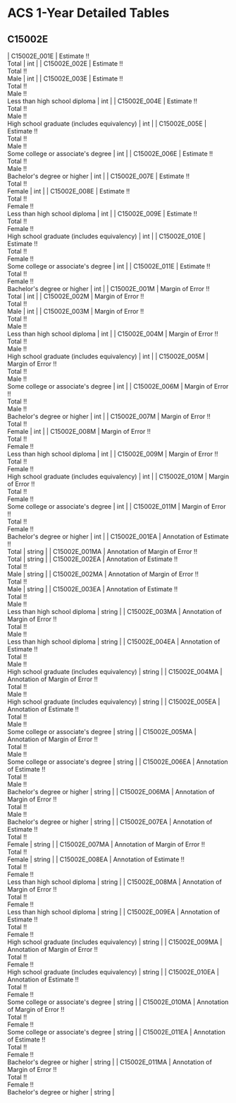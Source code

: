 # ACS 1-Year Detailed Tables

## C15002E

| C15002E_001E | Estimate !!<br>Total | int |
| C15002E_002E | Estimate !!<br>Total !!<br>Male | int |
| C15002E_003E | Estimate !!<br>Total !!<br>Male !!<br>Less than high school diploma | int |
| C15002E_004E | Estimate !!<br>Total !!<br>Male !!<br>High school graduate (includes equivalency) | int |
| C15002E_005E | Estimate !!<br>Total !!<br>Male !!<br>Some college or associate's degree | int |
| C15002E_006E | Estimate !!<br>Total !!<br>Male !!<br>Bachelor's degree or higher | int |
| C15002E_007E | Estimate !!<br>Total !!<br>Female | int |
| C15002E_008E | Estimate !!<br>Total !!<br>Female !!<br>Less than high school diploma | int |
| C15002E_009E | Estimate !!<br>Total !!<br>Female !!<br>High school graduate (includes equivalency) | int |
| C15002E_010E | Estimate !!<br>Total !!<br>Female !!<br>Some college or associate's degree | int |
| C15002E_011E | Estimate !!<br>Total !!<br>Female !!<br>Bachelor's degree or higher | int |
| C15002E_001M | Margin of Error !!<br>Total | int |
| C15002E_002M | Margin of Error !!<br>Total !!<br>Male | int |
| C15002E_003M | Margin of Error !!<br>Total !!<br>Male !!<br>Less than high school diploma | int |
| C15002E_004M | Margin of Error !!<br>Total !!<br>Male !!<br>High school graduate (includes equivalency) | int |
| C15002E_005M | Margin of Error !!<br>Total !!<br>Male !!<br>Some college or associate's degree | int |
| C15002E_006M | Margin of Error !!<br>Total !!<br>Male !!<br>Bachelor's degree or higher | int |
| C15002E_007M | Margin of Error !!<br>Total !!<br>Female | int |
| C15002E_008M | Margin of Error !!<br>Total !!<br>Female !!<br>Less than high school diploma | int |
| C15002E_009M | Margin of Error !!<br>Total !!<br>Female !!<br>High school graduate (includes equivalency) | int |
| C15002E_010M | Margin of Error !!<br>Total !!<br>Female !!<br>Some college or associate's degree | int |
| C15002E_011M | Margin of Error !!<br>Total !!<br>Female !!<br>Bachelor's degree or higher | int |
| C15002E_001EA | Annotation of Estimate !!<br>Total | string |
| C15002E_001MA | Annotation of Margin of Error !!<br>Total | string |
| C15002E_002EA | Annotation of Estimate !!<br>Total !!<br>Male | string |
| C15002E_002MA | Annotation of Margin of Error !!<br>Total !!<br>Male | string |
| C15002E_003EA | Annotation of Estimate !!<br>Total !!<br>Male !!<br>Less than high school diploma | string |
| C15002E_003MA | Annotation of Margin of Error !!<br>Total !!<br>Male !!<br>Less than high school diploma | string |
| C15002E_004EA | Annotation of Estimate !!<br>Total !!<br>Male !!<br>High school graduate (includes equivalency) | string |
| C15002E_004MA | Annotation of Margin of Error !!<br>Total !!<br>Male !!<br>High school graduate (includes equivalency) | string |
| C15002E_005EA | Annotation of Estimate !!<br>Total !!<br>Male !!<br>Some college or associate's degree | string |
| C15002E_005MA | Annotation of Margin of Error !!<br>Total !!<br>Male !!<br>Some college or associate's degree | string |
| C15002E_006EA | Annotation of Estimate !!<br>Total !!<br>Male !!<br>Bachelor's degree or higher | string |
| C15002E_006MA | Annotation of Margin of Error !!<br>Total !!<br>Male !!<br>Bachelor's degree or higher | string |
| C15002E_007EA | Annotation of Estimate !!<br>Total !!<br>Female | string |
| C15002E_007MA | Annotation of Margin of Error !!<br>Total !!<br>Female | string |
| C15002E_008EA | Annotation of Estimate !!<br>Total !!<br>Female !!<br>Less than high school diploma | string |
| C15002E_008MA | Annotation of Margin of Error !!<br>Total !!<br>Female !!<br>Less than high school diploma | string |
| C15002E_009EA | Annotation of Estimate !!<br>Total !!<br>Female !!<br>High school graduate (includes equivalency) | string |
| C15002E_009MA | Annotation of Margin of Error !!<br>Total !!<br>Female !!<br>High school graduate (includes equivalency) | string |
| C15002E_010EA | Annotation of Estimate !!<br>Total !!<br>Female !!<br>Some college or associate's degree | string |
| C15002E_010MA | Annotation of Margin of Error !!<br>Total !!<br>Female !!<br>Some college or associate's degree | string |
| C15002E_011EA | Annotation of Estimate !!<br>Total !!<br>Female !!<br>Bachelor's degree or higher | string |
| C15002E_011MA | Annotation of Margin of Error !!<br>Total !!<br>Female !!<br>Bachelor's degree or higher | string |


